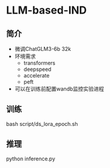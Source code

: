 # LLM-based-IND

## 简介
- 微调ChatGLM3-6b 32k
- 环境需求
    - transformers
    - deepspeed 
    - accelerate
    - peft
- 可以在训练前配置wandb监控实验进程

## 训练
bash script/ds_lora_epoch.sh

## 推理
python inference.py